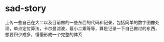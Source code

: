 # sad-story
上传一些自己在大二以及目前做的一些东西的代码和记录，包括简单的数字图像处理，单点定位算法，卡尔曼滤波，最小二乘等等，算是记录一下自己做过的东西，想要积少成多，慢慢形成一个完整的体系
